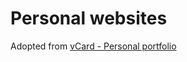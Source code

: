 # Personal websites

Adopted from 
[vCard - Personal portfolio](https://img.shields.io/github/repo-size/codewithsadee/vcard-personal-portfolio)

